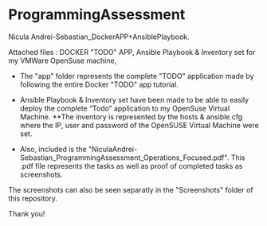 # ProgrammingAssessment
Nicula Andrei-Sebastian_DockerAPP+AnsiblePlaybook.

Attached files : DOCKER "TODO" APP, Ansible Playbook & Inventory set for my VMWare OpenSuse machine, 

* The "app" folder represents the complete "TODO" application made by following the entire Docker "TODO" app tutorial.

* Ansible Playbook & Inventory set have been made to be able to easily deploy the complete “Todo”
application to my OpenSuse Virtual Machine.
 **The inventory is represented by the hosts & ansible.cfg where the IP, user and password of the OpenSUSE Virtual Machine were set.

* Also, included is the "NiculaAndrei-Sebastian_ProgrammingAssessment_Operations_Focused.pdf". This .pdf file represents the tasks as well as 
proof of completed tasks as screenshots.

The screenshots can also be seen separatly in the "Screenshots" folder of this repository.

Thank you!
